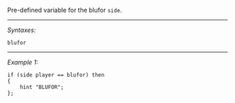 Pre-defined variable for the blufor `side`.


---
*Syntaxes:*

`blufor`

---
*Example 1:*

```sqf
if (side player == blufor) then
{
	hint "BLUFOR";
};
```